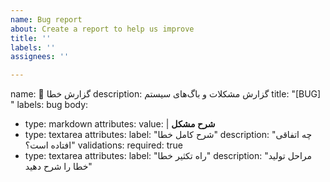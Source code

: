 ```yaml
---
name: Bug report
about: Create a report to help us improve
title: ''
labels: ''
assignees: ''

---
```


name: 🐞 گزارش خطا
description: گزارش مشکلات و باگ‌های سیستم
title: "[BUG] "
labels: bug
body:
  - type: markdown
    attributes:
      value: |
        **شرح مشکل**
  - type: textarea
    attributes:
      label: "شرح کامل خطا"
      description: "چه اتفاقی افتاده است؟"
    validations:
      required: true
  - type: textarea
    attributes:
      label: "راه تکثیر خطا"
      description: "مراحل تولید خطا را شرح دهید"
